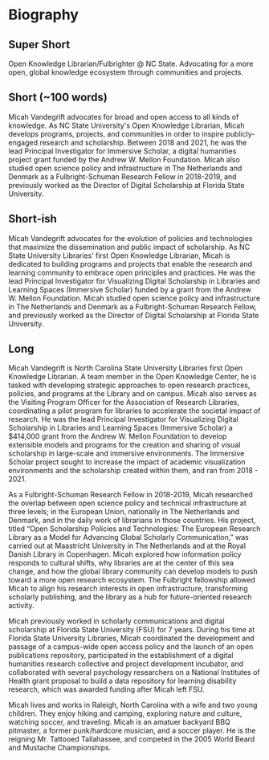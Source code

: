 Biography
====
Super Short
---
Open Knowledge Librarian/Fulbrighter @ NC State. Advocating for a more open, global knowledge ecosystem through communities and projects.

Short (~100 words)
---
Micah Vandegrift advocates for broad and open access to all kinds of knowledge. As NC State University's Open Knowledge Librarian, Micah develops programs, projects, and communities in order to inspire publicly-engaged research and scholarship. Between 2018 and 2021, he was the lead Principal Investigator for Immersive Scholar, a digital humanities project grant funded by the Andrew W. Mellon Foundation. Micah also studied open science policy and infrastructure in The Netherlands and Denmark as a Fulbright-Schuman Research Fellow in 2018-2019, and previously worked as the Director of Digital Scholarship at Florida State University.


Short-ish
---
Micah Vandegrift advocates for the evolution of policies and technologies that maximize the dissemination and public impact of scholarship. As NC State University Libraries’ first Open Knowledge Librarian, Micah is dedicated to building programs and projects that enable the research and learning community to embrace open principles and practices. He was the lead Principal Investigator for Visualizing Digital Scholarship in Libraries and Learning Spaces (Immersive Scholar) funded by a grant from the Andrew W. Mellon Foundation. Micah studied open science policy and infrastructure in The Netherlands and Denmark as a Fulbright-Schuman Research Fellow, and previously worked as the Director of Digital Scholarship at Florida State University. 

Long
---
Micah Vandegrift is North Carolina State University Libraries first Open Knowledge Librarian. A team member in the Open Knowledge Center, he is tasked with developing strategic approaches to open research practices, policies, and programs at the Library and on campus. Micah also serves as the Visiting Program Officer for the Association of Research Libraries, coordinating a pilot program for libraries to accelerate the societal impact of research. He was the lead Principal Investigator for Visualizing Digital Scholarship in Libraries and Learning Spaces (Immersive Scholar) a $414,000 grant from the Andrew W. Mellon Foundation to develop extensible models and programs for the creation and sharing of visual scholarship in large-scale and immersive environments. The Immersive Scholar project sought to increase the impact of academic visualization environments and the scholarship created within them, and ran from 2018 - 2021.

As a Fulbright-Schuman Research Fellow in 2018-2019, Micah researched the overlap between open science policy and technical infrastructure at three levels; in the European Union, nationally in The Netherlands and Denmark, and in the daily work of librarians in those countries. His project, titled “Open Scholarship Policies and Technologies: The European Research Library as a Model for Advancing Global Scholarly Communication,” was carried out at Maastricht University in The Netherlands and at the Royal Danish Library in Copenhagen. Micah explored how information policy responds to cultural shifts, why libraries are at the center of this sea change, and how the global library community can develop models to push toward a more open research ecosystem. The Fulbright fellowship allowed Micah to align his research interests in open infrastructure, transforming scholarly publishing, and the library as a hub for future-oriented research activity.

Micah previously worked in scholarly communications and digital scholarship at Florida State University (FSU) for 7 years. During his time at Florida State University Libraries, Micah coordinated the development and passage of a campus-wide open access policy and the launch of an open publications repository, participated in the establishment of a digital humanities research collective and project development incubator, and collaborated with several psychology researchers on a National Institutes of Health grant proposal to build a data repository for learning disability research, which was awarded funding after Micah left FSU.

Micah lives and works in Raleigh, North Carolina with a wife and two young children. They enjoy hiking and camping, exploring nature and culture, watching soccer, and traveling. Micah is an amatuer backyard BBQ pitmaster, a former punk/hardcore musician, and a soccer player. He is the reigning Mr. Tattooed Tallahassee, and competed in the 2005 World Beard and Mustache Championships.
